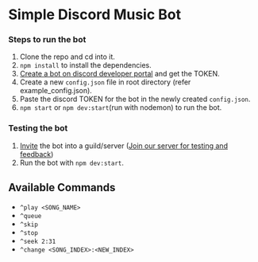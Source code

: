 # Simple Discord Music Bot

### Steps to run the bot

1. Clone the repo and cd into it.
2. `npm install` to install the dependencies.
3. [Create a bot on discord developer portal](CREATE_BOT.md) and get the TOKEN.
4. Create a new `config.json` file in root directory (refer example_config.json).
5. Paste the discord TOKEN for the bot in the newly created `config.json`.
6. `npm start` or `npm dev:start`(run with nodemon) to run the bot.

### Testing the bot

1. [Invite](CREATE_BOT.md) the bot into a guild/server ([Join our server for testing and feedback](https://discord.gg/yBB2bF))
2. Run the bot with `npm dev:start`.

## Available Commands

- `^play <SONG_NAME>`
- `^queue`
- `^skip`
- `^stop`
- `^seek 2:31`
- `^change <SONG_INDEX>:<NEW_INDEX>`
